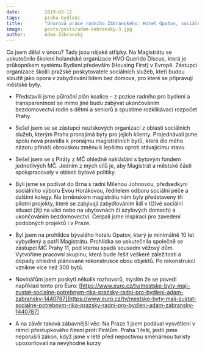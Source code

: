 ```yaml
---
date:         2019-03-12
tags:         praha bydlení
title:        "Únorová práce radního Zábranského: Hotel Opatov, sociální práce, spolupráce s městskými částmi a mnoho dalšího..."
image: 	      posts/posts/adam-zabransky-3.jpg
author:       Adam Zábranský
---
```


Co jsem dělal v únoru? Tady jsou nějaké střípky. Na Magistrátu se uskutečnilo školení holandské organizace HVO Querido Discus, která je průkopníkem systému Bydlení především (Housing First) v Evropě. Zástupci organizace školili pražské poskytovatele sociálních služeb, kteří budou sloužit jako opora v zabydlování lidem bez domova, pro které se připravují městské byty.

* Představili jsme půlroční plán koalice – z pozice radního pro bydlení a transparentnost se mimo jiné budu zabývat ukončováním bezdomovectví rodin s dětmi a seniorů a spustíme rozklikávací rozpočet Prahy.

* Sešel jsem se se zástupci neziskových organizací z oblasti sociálních služeb, kterým Praha pronajímá byty pro jejich klienty. Projednávali jsme spolu nová pravidla k pronájmu magistrátních bytů, která dle mého názoru přináší obrovskou změnu k lepšímu oproti stávajícímu stavu.

* Sešel jsem se s Piráty z MČ ohledně nakládání s bytovým fondem jednotlivých MČ. Jedním z mých cílů je, aby Magistrát a městské části spolupracovaly v oblasti bytové politiky.

* Byli jsme se podívat do Brna s radní Milenou Johnovou, předsedkyní sociálního výboru Evou Horákovou, ředitelem odboru sociální péče a dalšími kolegy. Na brněnském magistrátu nám byly představeny tři pilotní projekty, které se zabývají zabydlováním lidí v tíživé sociální situaci (žijí na ulici nebo na ubytovnách či azylových domech) a ukončováním bezdomovectví. Čerpali jsme inspiraci pro zavedení podobných projektů i v Praze.

* Byl jsem na prohlídce bývalého hotelu Opatov, který je minimálně 10 let vybydlený a patří Magistrátu. Prohlídka se uskutečnila společně se zástupci MČ Prahy 11, pod kterou spadá sousední věžový dům. Vytvoříme pracovní skupinu, která bude řešit veškeré záležitosti a dopady ohledně plánované rekonstrukce obou objektů. Po rekonstrukci vznikne více než 300 bytů.

* Novinářům jsem poskytl několik rozhovorů, myslím že se povedl například tento pro Euro: [https://www.euro.cz/tv/mestske-byty-maji-zustat-socialne-potrebnym-rika-prazsky-radni-pro-bydleni-adam-zabransky-1440787](https://www.euro.cz/tv/mestske-byty-maji-zustat-socialne-potrebnym-rika-prazsky-radni-pro-bydleni-adam-zabransky-1440787)

* A na závěr taková zábavnější věc: Na Praze 1 jsem podával vysvětlení v rámci přestupkového řízení proti Pirátům. Praha 1 řeší, jestli jsme neporušili zákon, když jsme v létě před nepoctivou směnárnou turisty upozorňovali na nevýhodné kurzy
